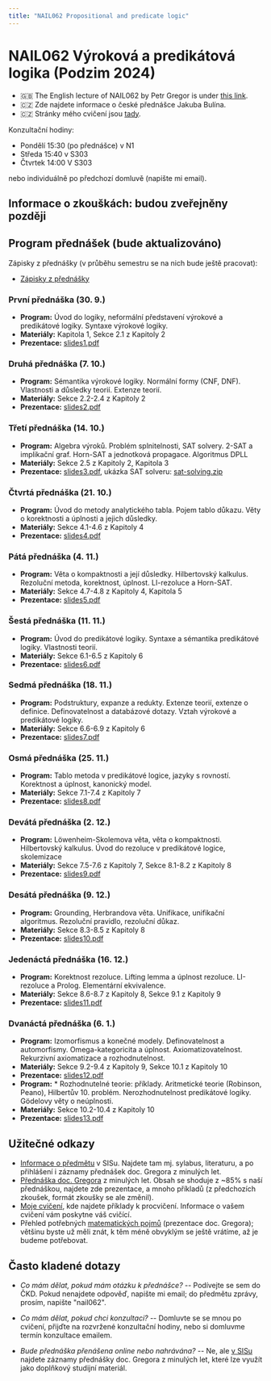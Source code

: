```yaml
---
title: "NAIL062 Propositional and predicate logic"
---
```


# NAIL062 Výroková a predikátová logika (Podzim 2024)

* 🇬🇧 The English lecture of NAIL062 by Petr Gregor is under [this link](https://ktiml.mff.cuni.cz/~gregor/logics/).
* 🇨🇿 Zde najdete informace o české přednášce Jakuba Bulína.
* 🇨🇿 Stránky mého cvičení jsou [tady](cviceni/).

Konzultační hodiny:

* Pondělí 15:30 (po přednášce) v N1
* Středa 15:40 v S303
* Čtvrtek 14:00 V S303

nebo individuálně po předchozí domluvě (napište mi email).

## Informace o zkouškách: budou zveřejněny později

<!--
Podrobnosti o formátu a průběhu zkoušky, včetně seznamu zkouškových otázek (aktualizované pro ZS 2023/2024):

* [Informace o zkouškách](files/info-o-zkouskach.pdf)
-->

## Program přednášek (bude aktualizováno)

Zápisky z přednášky (v průběhu semestru se na nich bude ještě pracovat):
* [Zápisky z přednášky](https://github.com/jbulin-mff-uk/nail062/raw/main/lecture/lecture-notes/lecture-notes.pdf)

### První přednáška (30. 9.)

* **Program:** Úvod do logiky, neformální představení výrokové a predikátové logiky. Syntaxe výrokové logiky.
* **Materiály:** Kapitola 1, Sekce 2.1 z Kapitoly 2
* **Prezentace:** [slides1.pdf](https://github.com/jbulin-mff-uk/nail062/raw/main/lecture/slides/slides1.pdf)


### Druhá přednáška (7. 10.)

* **Program:** Sémantika výrokové logiky. Normální formy (CNF, DNF). Vlastnosti a důsledky teorií. Extenze teorií.
* **Materiály:** Sekce 2.2-2.4 z Kapitoly 2
* **Prezentace:** [slides2.pdf](https://github.com/jbulin-mff-uk/nail062/raw/main/lecture/slides/slides2.pdf)

### Třetí přednáška (14. 10.)

* **Program:** Algebra výroků. Problém splnitelnosti, SAT solvery. 2-SAT a implikační graf. Horn-SAT a jednotková propagace. Algoritmus DPLL
* **Materiály:** Sekce 2.5 z Kapitoly 2, Kapitola 3
* **Prezentace:** [slides3.pdf](https://github.com/jbulin-mff-uk/nail062/raw/main/lecture/slides/slides3.pdf), ukázka SAT solveru: [sat-solving.zip](https://github.com/jbulin-mff-uk/nail062/raw/main/lecture/sat-solving.zip)


### Čtvrtá přednáška (21. 10.)

* **Program:** Úvod do metody analytického tabla. Pojem tablo důkazu. Věty o korektnosti a úplnosti a jejich důsledky.
* **Materiály:** Sekce 4.1-4.6 z Kapitoly 4
* **Prezentace:** [slides4.pdf](https://github.com/jbulin-mff-uk/nail062/raw/main/lecture/slides/slides4.pdf)

### Pátá přednáška (4. 11.)

* **Program:** Věta o kompaktnosti a její důsledky. Hilbertovský kalkulus. Rezoluční metoda, korektnost, úplnost. LI-rezoluce a Horn-SAT.
* **Materiály:** Sekce 4.7-4.8 z Kapitoly 4, Kapitola 5
* **Prezentace:** [slides5.pdf](https://github.com/jbulin-mff-uk/nail062/raw/main/lecture/slides/slides5.pdf)


### Šestá přednáška (11. 11.)

* **Program:** Úvod do predikátové logiky. Syntaxe a sémantika predikátové logiky. Vlastnosti teorií.
* **Materiály:** Sekce 6.1-6.5 z Kapitoly 6
* **Prezentace:** [slides6.pdf](https://github.com/jbulin-mff-uk/nail062/raw/main/lecture/slides/slides6.pdf)

### Sedmá přednáška (18. 11.)

* **Program:** Podstruktury, expanze a redukty. Extenze teorií, extenze o definice. Definovatelnost a databázové dotazy. Vztah výrokové a predikátové logiky.
* **Materiály:** Sekce 6.6-6.9 z Kapitoly 6
* **Prezentace:** [slides7.pdf](https://github.com/jbulin-mff-uk/nail062/raw/main/lecture/slides/slides7.pdf)

### Osmá přednáška (25. 11.)

* **Program:** Tablo metoda v predikátové logice, jazyky s rovností. Korektnost a úplnost, kanonický model.
* **Materiály:** Sekce 7.1-7.4 z Kapitoly 7
* **Prezentace:** [slides8.pdf](https://github.com/jbulin-mff-uk/nail062/raw/main/lecture/slides/slides8.pdf)

### Devátá přednáška (2. 12.)

* **Program:** Löwenheim-Skolemova věta, věta o kompaktnosti. Hilbertovský kalkulus. Úvod do rezoluce v predikátové logice, skolemizace
* **Materiály:** Sekce 7.5-7.6 z Kapitoly 7, Sekce 8.1-8.2 z Kapitoly 8
* **Prezentace:** [slides9.pdf](https://github.com/jbulin-mff-uk/nail062/raw/main/lecture/slides/slides9.pdf)

### Desátá přednáška (9. 12.)

* **Program:** Grounding, Herbrandova věta. Unifikace, unifikační algoritmus. Rezoluční pravidlo, rezoluční důkaz.
* **Materiály:** Sekce 8.3-8.5 z Kapitoly 8
* **Prezentace:** [slides10.pdf](https://github.com/jbulin-mff-uk/nail062/raw/main/lecture/slides/slides10.pdf)

### Jedenáctá přednáška (16. 12.)

* **Program:** Korektnost rezoluce. Lifting lemma a úplnost rezoluce. LI-rezoluce a Prolog. Elementární ekvivalence.
* **Materiály:** Sekce 8.6-8.7 z Kapitoly 8, Sekce 9.1 z Kapitoly 9
* **Prezentace:** [slides11.pdf](https://github.com/jbulin-mff-uk/nail062/raw/main/lecture/slides/slides11.pdf)

### Dvanáctá přednáška (6. 1.)

* **Program:** Izomorfismus a konečné modely. Definovatelnost a automorfismy. Omega-kategoricita a úplnost. Axiomatizovatelnost. Rekurzivní axiomatizace a rozhodnutelnost.
* **Materiály:** Sekce 9.2-9.4 z Kapitoly 9, Sekce 10.1 z Kapitoly 10
* **Prezentace:** [slides12.pdf](https://github.com/jbulin-mff-uk/nail062/raw/main/lecture/slides/slides12.pdf)
* **Program:** *  Rozhodnutelné teorie: příklady. Aritmetické teorie (Robinson, Peano), Hilbertův 10. problém. Nerozhodnutelnost predikátové logiky. Gödelovy věty o neúplnosti.
* **Materiály:** Sekce 10.2-10.4 z Kapitoly 10
* **Prezentace:** [slides13.pdf](https://github.com/jbulin-mff-uk/nail062/raw/main/lecture/slides/slides13.pdf)


<!-- Fall 2023

### První přednáška (5. 10.)

* **Program:** Úvod do logiky, neformální představení výrokové a predikátové logiky. Syntaxe výrokové logiky.
* **Materiály:** Kapitola 1, Sekce 2.1 z Kapitoly 2
* **Prezentace:** [slides1.pdf](https://github.com/jbulin-mff-uk/nail062/raw/main/lecture/slides/slides1.pdf)

### Druhá přednáška (12. 10.)

* **Program:** Sémantika výrokové logiky. Normální formy (CNF, DNF). Vlastnosti a důsledky teorií. Extenze teorií.
* **Materiály:** Sekce 2.2-2.4 z Kapitoly 2
* **Prezentace:** [slides2.pdf](https://github.com/jbulin-mff-uk/nail062/raw/main/lecture/slides/slides2.pdf)

### Třetí přednáška (19. 10.)

* **Program:** Algebra výroků. Problém splnitelnosti, SAT solvery. 2-SAT a implikační graf. Horn-SAT a jednotková propagace. Algoritmus DPLL
* **Materiály:** Sekce 2.5 z Kapitoly 2, Kapitola 3
* **Prezentace:** [slides3.pdf](https://github.com/jbulin-mff-uk/nail062/raw/main/lecture/slides/slides3.pdf), ukázka SAT solveru: [sat-solving.zip](https://github.com/jbulin-mff-uk/nail062/raw/main/lecture/sat-solving.zip)


### Čtvrtá přednáška (26. 10.)

* **Program:** Úvod do metody analytického tabla. Pojem tablo důkazu. Věty o korektnosti a úplnosti a jejich důsledky.
* **Materiály:** Sekce 4.1-4.6 z Kapitoly 4
* **Prezentace:** [slides4.pdf](https://github.com/jbulin-mff-uk/nail062/raw/main/lecture/slides/slides4.pdf)

### Pátá přednáška (9. 11.)

* **Program:** Věta o kompaktnosti a její důsledky. Hilbertovský kalkulus. Rezoluční metoda, korektnost, úplnost. LI-rezoluce a Horn-SAT.
* **Materiály:** Sekce 4.7-4.8 z Kapitoly 4, Kapitola 5
* **Prezentace:** [slides5.pdf](https://github.com/jbulin-mff-uk/nail062/raw/main/lecture/slides/slides5.pdf)


### Šestá přednáška (16. 11.)

* **Program:** Úvod do predikátové logiky. Syntaxe a sémantika predikátové logiky. Vlastnosti teorií.
* **Materiály:** Sekce 6.1-6.5 z Kapitoly 6
* **Prezentace:** [slides6.pdf](https://github.com/jbulin-mff-uk/nail062/raw/main/lecture/slides/slides6.pdf)

### Sedmá přednáška (23. 11.)

* **Program:** Podstruktury, expanze a redukty. Extenze teorií, extenze o definice. Definovatelnost a databázové dotazy. Vztah výrokové a predikátové logiky.
* **Materiály:** Sekce 6.6-6.9 z Kapitoly 6
* **Prezentace:** [slides7.pdf](https://github.com/jbulin-mff-uk/nail062/raw/main/lecture/slides/slides7.pdf)

### Osmá přednáška (30. 11.)

* **Program:** Tablo metoda v predikátové logice, jazyky s rovností. Korektnost a úplnost, kanonický model.
* **Materiály:** Sekce 7.1-7.4 z Kapitoly 7
* **Prezentace:** [slides8.pdf](https://github.com/jbulin-mff-uk/nail062/raw/main/lecture/slides/slides8.pdf)

### Devátá přednáška (7. 12.)

* **Program:** Löwenheim-Skolemova věta, věta o kompaktnosti. Hilbertovský kalkulus. Úvod do rezoluce v predikátové logice, skolemizace
* **Materiály:** Sekce 7.5-7.6 z Kapitoly 7, Sekce 8.1-8.2 z Kapitoly 8
* **Prezentace:** [slides9.pdf](https://github.com/jbulin-mff-uk/nail062/raw/main/lecture/slides/slides9.pdf)

### Desátá přednáška (14. 12.)

* **Program:** Grounding, Herbrandova věta. Unifikace, unifikační algoritmus. Rezoluční pravidlo, rezoluční důkaz.
* **Materiály:** Sekce 8.3-8.5 z Kapitoly 8
* **Prezentace:** [slides10.pdf](https://github.com/jbulin-mff-uk/nail062/raw/main/lecture/slides/slides10.pdf)

### Jedenáctá přednáška (21. 12.)

* **Program:** Korektnost rezoluce. Lifting lemma a úplnost rezoluce. LI-rezoluce a Prolog. Elementární ekvivalence.
* **Materiály:** Sekce 8.6-8.7 z Kapitoly 8, Sekce 9.1 z Kapitoly 9
* **Prezentace:** [slides11.pdf](https://github.com/jbulin-mff-uk/nail062/raw/main/lecture/slides/slides11.pdf)

### Dvanáctá přednáška (4. 1.)

* **Program:** Izomorfismus a konečné modely. Definovatelnost a automorfismy. Omega-kategoricita a úplnost. Axiomatizovatelnost. Rekurzivní axiomatizace a rozhodnutelnost.
* **Materiály:** Sekce 9.2-9.4 z Kapitoly 9, Sekce 10.1 z Kapitoly 10
* **Prezentace:** [slides12.pdf](https://github.com/jbulin-mff-uk/nail062/raw/main/lecture/slides/slides12.pdf)

### Třináctá přednáška (11. 1.)

* **Program:** *  Rozhodnutelné teorie: příklady. Aritmetické teorie (Robinson, Peano), Hilbertův 10. problém. Nerozhodnutelnost predikátové logiky. Gödelovy věty o neúplnosti.
* **Materiály:** Sekce 10.2-10.4 z Kapitoly 10
* **Prezentace:** [slides13.pdf](https://github.com/jbulin-mff-uk/nail062/raw/main/lecture/slides/slides13.pdf)

-->

## Užitečné odkazy

* [Informace o předmětu](https://is.cuni.cz/studium/predmety/index.php?do=predmet&kod=NAIL062&skr=2022&fak=11320) v SISu. Najdete tam mj. sylabus, literaturu, a po přihlášení i záznamy přednášek doc. Gregora z minulých let.
* [Přednáška doc. Gregora](http://ktiml.mff.cuni.cz/~gregor/logika/index.html) z minulých let. Obsah se shoduje z ~85% s naší přednáškou, najdete zde prezentace, a mnoho příkladů (z předchozích zkoušek, formát zkoušky se ale změnil).
* [Moje cvičení](cviceni/), kde najdete příklady k procvičení. Informace o vašem cvičení vám poskytne váš cvičící.
* Přehled potřebných [matematických pojmů](http://ktiml.mff.cuni.cz/~gregor/logika/VPLdodatek.pdf) (prezentace doc. Gregora); většinu byste už měli znát, k těm méně obvyklým se ještě vrátíme, až je budeme potřebovat.

## Často kladené dotazy

* _Co mám dělat, pokud mám otázku k přednášce?_ -- Podívejte se sem do ČKD. Pokud nenajdete odpověď, napište mi email; do předmětu zprávy, prosím, napište "nail062".

* _Co mám dělat, pokud chci konzultaci?_ -- Domluvte se se mnou po cvičení, přijďte na rozvržené konzultační hodiny, nebo si domluvme termín konzultace emailem.

* _Bude přednáška přenášena online nebo nahrávána?_ -- Ne, ale [v SISu](https://is.cuni.cz/studium/predmety/index.php?do=predmet&kod=NAIL062&skr=2022&fak=11320) najdete záznamy přednášky doc. Gregora z minulých let, které lze využít jako doplňkový studijní materiál.
